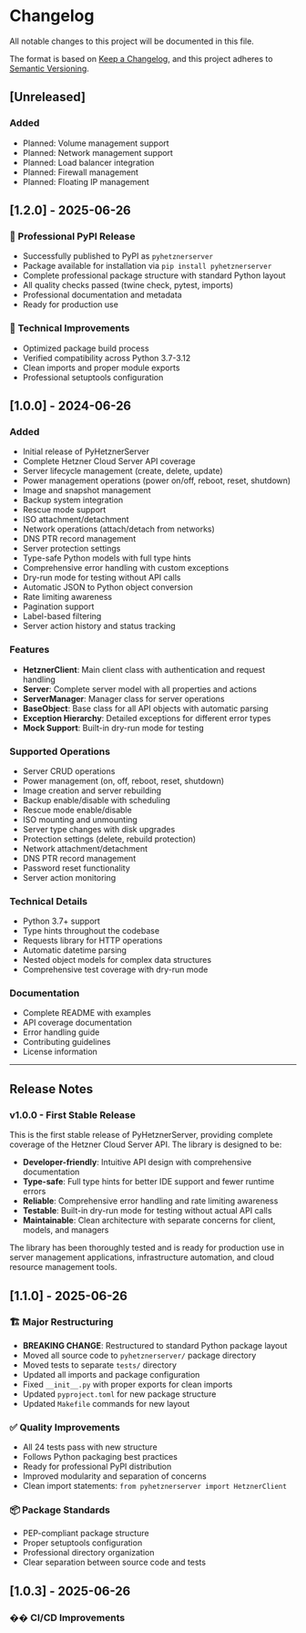 # Changelog

All notable changes to this project will be documented in this file.

The format is based on [Keep a Changelog](https://keepachangelog.com/en/1.0.0/),
and this project adheres to [Semantic Versioning](https://semver.org/spec/v2.0.0.html).

## [Unreleased]

### Added
- Planned: Volume management support
- Planned: Network management support
- Planned: Load balancer integration
- Planned: Firewall management
- Planned: Floating IP management

## [1.2.0] - 2025-06-26

### 🚀 Professional PyPI Release
- Successfully published to PyPI as `pyhetznerserver`
- Package available for installation via `pip install pyhetznerserver`
- Complete professional package structure with standard Python layout
- All quality checks passed (twine check, pytest, imports)
- Professional documentation and metadata
- Ready for production use

### 🔧 Technical Improvements
- Optimized package build process
- Verified compatibility across Python 3.7-3.12
- Clean imports and proper module exports
- Professional setuptools configuration

## [1.0.0] - 2024-06-26

### Added
- Initial release of PyHetznerServer
- Complete Hetzner Cloud Server API coverage
- Server lifecycle management (create, delete, update)
- Power management operations (power on/off, reboot, reset, shutdown)
- Image and snapshot management
- Backup system integration
- Rescue mode support
- ISO attachment/detachment
- Network operations (attach/detach from networks)
- DNS PTR record management
- Server protection settings
- Type-safe Python models with full type hints
- Comprehensive error handling with custom exceptions
- Dry-run mode for testing without API calls
- Automatic JSON to Python object conversion
- Rate limiting awareness
- Pagination support
- Label-based filtering
- Server action history and status tracking

### Features
- **HetznerClient**: Main client class with authentication and request handling
- **Server**: Complete server model with all properties and actions
- **ServerManager**: Manager class for server operations
- **BaseObject**: Base class for all API objects with automatic parsing
- **Exception Hierarchy**: Detailed exceptions for different error types
- **Mock Support**: Built-in dry-run mode for testing

### Supported Operations
- Server CRUD operations
- Power management (on, off, reboot, reset, shutdown)
- Image creation and server rebuilding
- Backup enable/disable with scheduling
- Rescue mode enable/disable
- ISO mounting and unmounting
- Server type changes with disk upgrades
- Protection settings (delete, rebuild protection)
- Network attachment/detachment
- DNS PTR record management
- Password reset functionality
- Server action monitoring

### Technical Details
- Python 3.7+ support
- Type hints throughout the codebase
- Requests library for HTTP operations
- Automatic datetime parsing
- Nested object models for complex data structures
- Comprehensive test coverage with dry-run mode

### Documentation
- Complete README with examples
- API coverage documentation
- Error handling guide
- Contributing guidelines
- License information

---

## Release Notes

### v1.0.0 - First Stable Release

This is the first stable release of PyHetznerServer, providing complete coverage of the Hetzner Cloud Server API. The library is designed to be:

- **Developer-friendly**: Intuitive API design with comprehensive documentation
- **Type-safe**: Full type hints for better IDE support and fewer runtime errors
- **Reliable**: Comprehensive error handling and rate limiting awareness
- **Testable**: Built-in dry-run mode for testing without actual API calls
- **Maintainable**: Clean architecture with separate concerns for client, models, and managers

The library has been thoroughly tested and is ready for production use in server management applications, infrastructure automation, and cloud resource management tools.

## [1.1.0] - 2025-06-26

### 🏗️ Major Restructuring
- **BREAKING CHANGE**: Restructured to standard Python package layout
- Moved all source code to `pyhetznerserver/` package directory
- Moved tests to separate `tests/` directory
- Updated all imports and package configuration
- Fixed `__init__.py` with proper exports for clean imports
- Updated `pyproject.toml` for new package structure
- Updated `Makefile` commands for new layout

### ✅ Quality Improvements
- All 24 tests pass with new structure
- Follows Python packaging best practices
- Ready for professional PyPI distribution
- Improved modularity and separation of concerns
- Clean import statements: `from pyhetznerserver import HetznerClient`

### 📦 Package Standards
- PEP-compliant package structure
- Proper setuptools configuration
- Professional directory organization
- Clear separation between source code and tests

## [1.0.3] - 2025-06-26

### �� CI/CD Improvements 